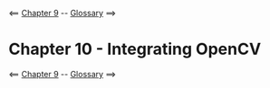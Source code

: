 <== [Chapter 9](./Chapter_09.md) -- [Glossary](../Glossary.md) ==>

# Chapter 10 - **Integrating OpenCV**


<== [Chapter 9](./Chapter_09.md) -- [Glossary](../Glossary.md) ==>